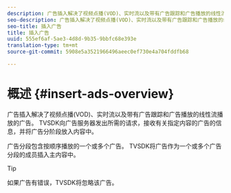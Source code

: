 ```yaml
---
description: 广告插入解决了视频点播(VOD)、实时流以及带有广告跟踪和广告播放的线性流播放的广告。 TVSDK向广告服务器发出所需的请求，接收有关指定内容的广告的信息，并将广告分阶段放入内容中。
seo-description: 广告插入解决了视频点播(VOD)、实时流以及带有广告跟踪和广告播放的线性流播放的广告。 TVSDK向广告服务器发出所需的请求，接收有关指定内容的广告的信息，并将广告分阶段放入内容中。
seo-title: 插入广告
title: 插入广告
uuid: 555ef6af-5ae3-4d8d-9b35-9bbfc68e393e
translation-type: tm+mt
source-git-commit: 5908e5a3521966496aeec0ef730e4a704fddfb68

---
```



# 概述 {#insert-ads-overview}

广告插入解决了视频点播(VOD)、实时流以及带有广告跟踪和广告播放的线性流播放的广告。 TVSDK向广告服务器发出所需的请求，接收有关指定内容的广告的信息，并将广告分阶段放入内容中。

广告分段包含按顺序播放的一个或多个广告。 TVSDK将广告作为一个或多个广告分段的成员插入主内容中。

>[!TIP]
>
>如果广告有错误，TVSDK将忽略该广告。